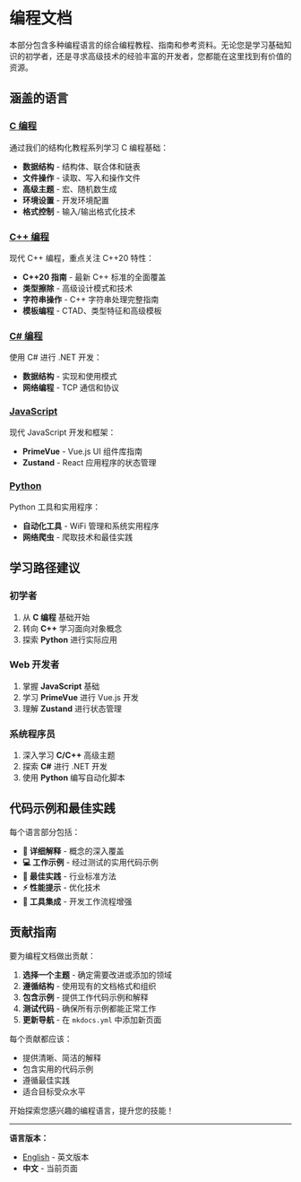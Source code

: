 # 编程文档

本部分包含多种编程语言的综合编程教程、指南和参考资料。无论您是学习基础知识的初学者，还是寻求高级技术的经验丰富的开发者，您都能在这里找到有价值的资源。

## 涵盖的语言

### [C 编程](c/index.zh.md)

通过我们的结构化教程系列学习 C 编程基础：

- **数据结构** - 结构体、联合体和链表
- **文件操作** - 读取、写入和操作文件
- **高级主题** - 宏、随机数生成
- **环境设置** - 开发环境配置
- **格式控制** - 输入/输出格式化技术

### [C++ 编程](cpp/index.zh.md)

现代 C++ 编程，重点关注 C++20 特性：

- **C++20 指南** - 最新 C++ 标准的全面覆盖
- **类型擦除** - 高级设计模式和技术
- **字符串操作** - C++ 字符串处理完整指南
- **模板编程** - CTAD、类型特征和高级模板

### [C# 编程](csharp/index.zh.md)

使用 C# 进行 .NET 开发：

- **数据结构** - 实现和使用模式
- **网络编程** - TCP 通信和协议

### [JavaScript](javascript/index.zh.md)

现代 JavaScript 开发和框架：

- **PrimeVue** - Vue.js UI 组件库指南
- **Zustand** - React 应用程序的状态管理

### [Python](python/index.zh.md)

Python 工具和实用程序：

- **自动化工具** - WiFi 管理和系统实用程序
- **网络爬虫** - 爬取技术和最佳实践

## 学习路径建议

### 初学者

1. 从 **C 编程** 基础开始
2. 转向 **C++** 学习面向对象概念
3. 探索 **Python** 进行实际应用

### Web 开发者

1. 掌握 **JavaScript** 基础
2. 学习 **PrimeVue** 进行 Vue.js 开发
3. 理解 **Zustand** 进行状态管理

### 系统程序员

1. 深入学习 **C/C++** 高级主题
2. 探索 **C#** 进行 .NET 开发
3. 使用 **Python** 编写自动化脚本

## 代码示例和最佳实践

每个语言部分包括：

- **📖 详细解释** - 概念的深入覆盖
- **💻 工作示例** - 经过测试的实用代码示例
- **🎯 最佳实践** - 行业标准方法
- **⚡ 性能提示** - 优化技术
- **🔧 工具集成** - 开发工作流程增强

## 贡献指南

要为编程文档做出贡献：

1. **选择一个主题** - 确定需要改进或添加的领域
2. **遵循结构** - 使用现有的文档格式和组织
3. **包含示例** - 提供工作代码示例和解释
4. **测试代码** - 确保所有示例都能正常工作
5. **更新导航** - 在 `mkdocs.yml` 中添加新页面

每个贡献都应该：

- 提供清晰、简洁的解释
- 包含实用的代码示例
- 遵循最佳实践
- 适合目标受众水平

开始探索您感兴趣的编程语言，提升您的技能！

---

**语言版本：**

- [English](index.md) - 英文版本
- **中文** - 当前页面
